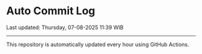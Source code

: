 # Auto Commit Log

Last updated: Thursday, 07-08-2025 11:39 WIB

---

This repository is automatically updated every hour using GitHub Actions.
